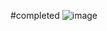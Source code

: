#completed
![image](https://github.com/user-attachments/assets/416c23b2-afa2-433c-9da6-f22b07b89536)
